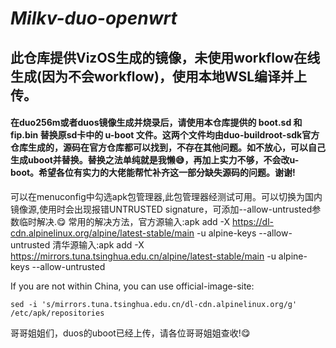 # *Milkv-duo-openwrt*
## 此仓库提供VizOS生成的镜像，未使用workflow在线生成(因为不会workflow)，使用本地WSL编译并上传。
#### 在duo256m或者duos镜像生成并烧录后，请使用本仓库提供的 boot.sd 和 fip.bin 替换原sd卡中的 u-boot 文件。这两个文件均由duo-buildroot-sdk官方仓库生成的，源码在官方仓库都可以找到，不存在其他问题。如不放心，可以自己生成uboot并替换。替换之法单纯就是我懒😅，再加上实力不够，不会改u-boot。希望各位有实力的大佬能帮忙补齐这一部分缺失源码的问题。谢谢!

可以在menuconfig中勾选apk包管理器,此包管理器经测试可用。可以切换为国内镜像源,使用时会出现报错UNTRUSTED signature，可添加--allow-untrusted参数临时解决.😋
常用的解决方法，官方源输入:apk add -X https://dl-cdn.alpinelinux.org/alpine/latest-stable/main -u alpine-keys  --allow-untrusted
清华源输入:apk add -X https://mirrors.tuna.tsinghua.edu.cn/alpine/latest-stable/main -u alpine-keys  --allow-untrusted

If you are not within China, you can use official-image-site:
```
sed -i 's/mirrors.tuna.tsinghua.edu.cn/dl-cdn.alpinelinux.org/g' /etc/apk/repositories
```
哥哥姐姐们，duos的uboot已经上传，请各位哥哥姐姐查收!😋

